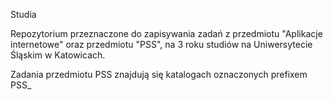 Studia

Repozytorium przeznaczone do zapisywania zadań z przedmiotu "Aplikacje internetowe" oraz przedmiotu "PSS", na 3 roku studiów na Uniwersytecie Śląskim w Katowicach.

Zadania przedmiotu PSS znajdują się  katalogach oznaczonych prefixem PSS_
